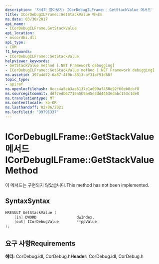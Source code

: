 ```yaml
---
description: '자세히 알아보기: ICorDebugILFrame:: GetStackValue 메서드'
title: ICorDebugILFrame::GetStackValue 메서드
ms.date: 03/30/2017
api_name:
- ICorDebugILFrame.GetStackValue
api_location:
- mscordbi.dll
api_type:
- COM
f1_keywords:
- ICorDebugILFrame::GetStackValue
helpviewer_keywords:
- GetStackValue method [.NET Framework debugging]
- ICorDebugILFrame::GetStackValue method [.NET Framework debugging]
ms.assetid: 397a4d72-6a87-4f0b-8813-af31af91d68f
topic_type:
- apiref
ms.openlocfilehash: 0ccc4a5eb3ae6137e1a099af450e92f60eb0cbf8
ms.sourcegitcommit: ddf7edb67715a5b9a45e3dd44536dabc153c1de0
ms.translationtype: MT
ms.contentlocale: ko-KR
ms.lasthandoff: 02/06/2021
ms.locfileid: "99791337"
---
```

# <a name="icordebugilframegetstackvalue-method"></a><span data-ttu-id="088cc-103">ICorDebugILFrame::GetStackValue 메서드</span><span class="sxs-lookup"><span data-stu-id="088cc-103">ICorDebugILFrame::GetStackValue Method</span></span>

<span data-ttu-id="088cc-104">이 메서드는 구현되지 않았습니다.</span><span class="sxs-lookup"><span data-stu-id="088cc-104">This method has not been implemented.</span></span>  
  
## <a name="syntax"></a><span data-ttu-id="088cc-105">Syntax</span><span class="sxs-lookup"><span data-stu-id="088cc-105">Syntax</span></span>  
  
```cpp  
HRESULT GetStackValue (  
    [in] DWORD                  dwIndex,  
    [out] ICorDebugValue        **ppValue  
);  
```  
  
## <a name="requirements"></a><span data-ttu-id="088cc-106">요구 사항</span><span class="sxs-lookup"><span data-stu-id="088cc-106">Requirements</span></span>  

 <span data-ttu-id="088cc-107">**헤더:** CorDebug.idl, CorDebug.h</span><span class="sxs-lookup"><span data-stu-id="088cc-107">**Header:** CorDebug.idl, CorDebug.h</span></span>
